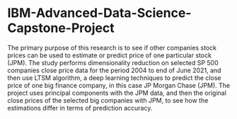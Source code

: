 # IBM-Advanced-Data-Science-Capstone-Project
The primary purpose of this research is to see if other companies stock prices can be used to estimate or predict price of one particular stock (JPM). The study performs dimensionality reduction on selected SP 500 companies close price data for the period 2004 to end of June 2021, and then use LTSM algorithm, a deep learning techniques to predict the close price of one big finance company, in this case JP Morgan Chase (JPM).
The project uses principal components with the JPM data, and then the original close prices of the selected big companies with JPM, to see  how the estimations differ in terms of prediction accuracy.
